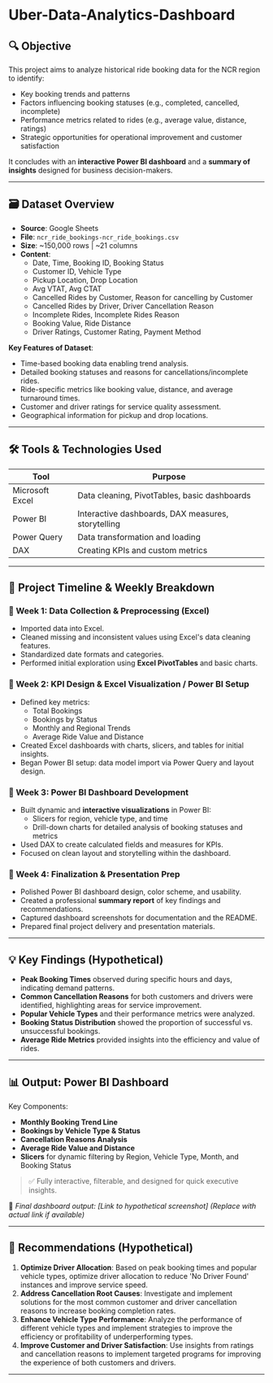 # Uber-Data-Analytics-Dashboard

## 🔍 Objective
This project aims to analyze historical ride booking data for the NCR region to identify:
- Key booking trends and patterns
- Factors influencing booking statuses (e.g., completed, cancelled, incomplete)
- Performance metrics related to rides (e.g., average value, distance, ratings)
- Strategic opportunities for operational improvement and customer satisfaction

It concludes with an **interactive Power BI dashboard** and a **summary of insights** designed for business decision-makers.

---

## 🗃️ Dataset Overview
- **Source**: Google Sheets
- **File**: `ncr_ride_bookings-ncr_ride_bookings.csv`
- **Size**: ~150,000 rows | ~21 columns
- **Content**:
  - Date, Time, Booking ID, Booking Status
  - Customer ID, Vehicle Type
  - Pickup Location, Drop Location
  - Avg VTAT, Avg CTAT
  - Cancelled Rides by Customer, Reason for cancelling by Customer
  - Cancelled Rides by Driver, Driver Cancellation Reason
  - Incomplete Rides, Incomplete Rides Reason
  - Booking Value, Ride Distance
  - Driver Ratings, Customer Rating, Payment Method

**Key Features of Dataset**:
- Time-based booking data enabling trend analysis.
- Detailed booking statuses and reasons for cancellations/incomplete rides.
- Ride-specific metrics like booking value, distance, and average turnaround times.
- Customer and driver ratings for service quality assessment.
- Geographical information for pickup and drop locations.

---

## 🛠️ Tools & Technologies Used
| Tool            | Purpose                                     |
|-----------------|---------------------------------------------|
| Microsoft Excel | Data cleaning, PivotTables, basic dashboards |
| Power BI        | Interactive dashboards, DAX measures, storytelling |
| Power Query     | Data transformation and loading       |
| DAX             | Creating KPIs and custom metrics      |

---

## 📆 Project Timeline & Weekly Breakdown

### 🔹 Week 1: Data Collection & Preprocessing (Excel)
- Imported data into Excel.
- Cleaned missing and inconsistent values using Excel's data cleaning features.
- Standardized date formats and categories.
- Performed initial exploration using **Excel PivotTables** and basic charts.

### 🔹 Week 2: KPI Design & Excel Visualization / Power BI Setup
- Defined key metrics:
  - Total Bookings
  - Bookings by Status
  - Monthly and Regional Trends
  - Average Ride Value and Distance
- Created Excel dashboards with charts, slicers, and tables for initial insights.
- Began Power BI setup: data model import via Power Query and layout design.

### 🔹 Week 3: Power BI Dashboard Development
- Built dynamic and **interactive visualizations** in Power BI:
  - Slicers for region, vehicle type, and time
  - Drill-down charts for detailed analysis of booking statuses and metrics
- Used DAX to create calculated fields and measures for KPIs.
- Focused on clean layout and storytelling within the dashboard.

### 🔹 Week 4: Finalization & Presentation Prep
- Polished Power BI dashboard design, color scheme, and usability.
- Created a professional **summary report** of key findings and recommendations.
- Captured dashboard screenshots for documentation and the README.
- Prepared final project delivery and presentation materials.

---

## 💡 Key Findings (Hypothetical)
- **Peak Booking Times** observed during specific hours and days, indicating demand patterns.
- **Common Cancellation Reasons** for both customers and drivers were identified, highlighting areas for service improvement.
- **Popular Vehicle Types** and their performance metrics were analyzed.
- **Booking Status Distribution** showed the proportion of successful vs. unsuccessful bookings.
- **Average Ride Metrics** provided insights into the efficiency and value of rides.

---

## 📊 Output: Power BI Dashboard
Key Components:
- **Monthly Booking Trend Line**
- **Bookings by Vehicle Type & Status**
- **Cancellation Reasons Analysis**
- **Average Ride Value and Distance**
- **Slicers** for dynamic filtering by Region, Vehicle Type, Month, and Booking Status

> ✅ Fully interactive, filterable, and designed for quick executive insights.

📸 *Final dashboard output: [Link to hypothetical screenshot] (Replace with actual link if available)*

---

## 📝 Recommendations (Hypothetical)
1.  **Optimize Driver Allocation**: Based on peak booking times and popular vehicle types, optimize driver allocation to reduce 'No Driver Found' instances and improve service speed.
2.  **Address Cancellation Root Causes**: Investigate and implement solutions for the most common customer and driver cancellation reasons to increase booking completion rates.
3.  **Enhance Vehicle Type Performance**: Analyze the performance of different vehicle types and implement strategies to improve the efficiency or profitability of underperforming types.
4.  **Improve Customer and Driver Satisfaction**: Use insights from ratings and cancellation reasons to implement targeted programs for improving the experience of both customers and drivers.

---
